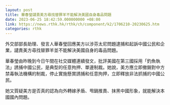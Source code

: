 ```yaml
---
layout: post
title: 華春瑩譴責美方尋找替罪羊不能解決美國自身毒品問題
date: 2023-06-25 18:42:59.000000000 +08:00
link: https://news.rthk.hk/rthk/ch/component/k2/1706210-20230625.htm
categories: rthk
---
```


外交部部長助理、發言人華春瑩回應美方以涉芬太尼問題逮捕和起訴中國公民和企業，譴責美方尋找替罪羊並不能解決美國自身的毒品問題。

華春瑩由昨晚到今日午間在社交媒體連續發文，批評美國在第三國採用「釣魚執法」誘捕中國公民，是典型的任意拘押、單邊制裁。她說，美方應立即撤銷對中方禁毒執法機構的制裁，停止實施懸賞誘捕和任意拘押，立即釋放非法抓捕的中國公民。

她又質疑美方是否真的認為向外轉嫁矛盾、甩鍋推責、抹黑中國形象，就能解決本國國內問題。

